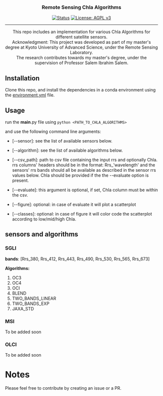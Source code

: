 <h3 align="center">Remote Sensing Chla Algorithms</h3>

<div align="center">

[![Status](https://img.shields.io/badge/status-active-success.svg)]()
[![License: AGPL v3](https://img.shields.io/badge/License-AGPL_v3-blue.svg)](/LICENSE)

</div>

---

<p align="center"> This repo includes an implementation for various Chla Algorithms for different satellite sensors.
    <br> 
    Acknowledgment: This project was developed as part of my master's degree at Kyoto University of Advanced Science, under the Remote Sensing Laboratory. 
    <br> 
    The research contributes towards my master's degree, under the supervision of Professor Salem Ibrahim Salem.
    <br> 
</p>

## Installation

Clone this repo, and install the dependencies in a conda environment using the [environment.yml](/environment.yml) file.

## Usage

run the __main__.py file using 
`python <PATH_TO_CHLA_ALGORITHMS>`

and use the following command line arguments:

- [--sensor]: see the list of available sensors below.
- [--algorithm]: see the list of available algorithms below.
- [--csv_path]: path to csv file containing the input rrs and optionally Chla. rrs columns' headers should be in the format: Rrs_'wavelength' and the sensors' rrs bands should all be available as described in the sensor rrs values below. Chla should be provided if the the --evaluate option is present.
- [--evaluate]: this argument is optional, if set, Chla column must be within the csv.

- [--figure]: optional: in case of evaluate it will plot a scatterplot
- [--classes]: optional: in case of figure it will color code the scatterplot according to low/mid/high Chla.


## sensors and algorithms

### SGLI

**bands**: [Rrs_380, Rrs_412, Rrs_443, Rrs_490, Rrs_530, Rrs_565, Rrs_673] 

**Algorithms:** 

1. OC3
2. OC4
3. OCI
4. BLEND
5. TWO_BANDS_LINEAR
6. TWO_BANDS_EXP
7. JAXA_STD

### MSI

To be added soon

### OLCI

To be added soon

Notes
=====

Please feel free to contribute by creating an issue or a PR.
